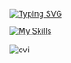 [![Typing SVG](https://readme-typing-svg.herokuapp.com?font=Fira+Code&pause=1000&color=510D6C&width=435&lines=Front+End+developer)](https://git.io/typing-svg)

[![My Skills](https://skillicons.dev/icons?i=nextjs,react,tailwind,javascript,html,css,wordpress)](https://skillicons.dev)</br></br>
<img src="https://github-readme-stats.vercel.app/api/top-langs?username=jessicavieiradev&show_icons=true&locale=en&layout=compact&theme=chartreuse-dark" alt="ovi" />
